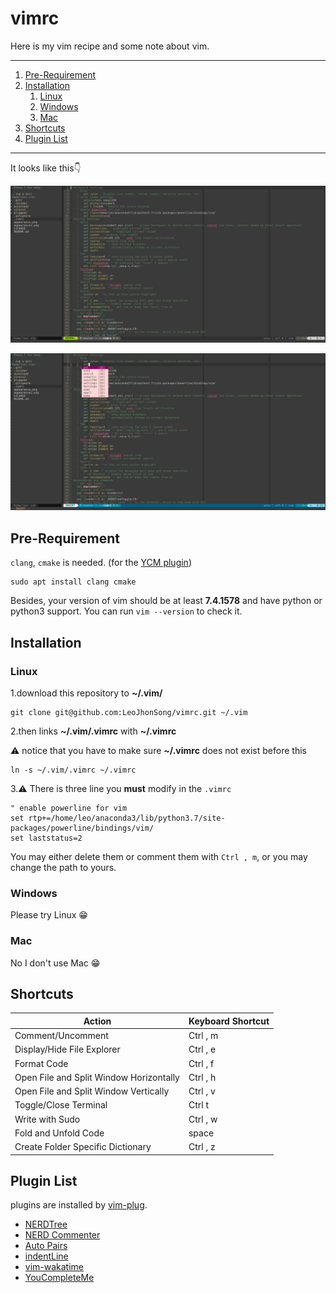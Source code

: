 # vimrc
Here is my vim recipe and some note about vim.

---

1. [Pre-Requirement](#Pre-Requirement)
2. [Installation](#Installation)
   1. [Linux](#Linux)
   2. [Windows](#Windows)
   3. [Mac](#Mac)
3. [Shortcuts](#Shortcuts)
4. [Plugin List](#Plugin-List)

---

It looks like this👇

![Normal mode](appearance.png)

![Insert mode](appearance2.png)

## Pre-Requirement

`clang`, `cmake` is needed. (for the [YCM
plugin](https://ycm-core.github.io/YouCompleteMe/#linux-64-bit))

```shell
sudo apt install clang cmake
```

Besides, your version of vim should be at least **7.4.1578** and have python or
python3 support. You can run `vim --version` to check it.

## Installation

### Linux

1.download this repository to **~/.vim/**

```shell
git clone git@github.com:LeoJhonSong/vimrc.git ~/.vim
```

2.then links **~/.vim/.vimrc** with **~/.vimrc**

   ⚠️ notice that you have to make sure **~/.vimrc** does not exist before this

```shell
ln -s ~/.vim/.vimrc ~/.vimrc
```

3.⚠️ There is three line you **must** modify in the `.vimrc`

```vim
" enable powerline for vim
set rtp+=/home/leo/anaconda3/lib/python3.7/site-packages/powerline/bindings/vim/
set laststatus=2
```

You may either delete them or comment them with `Ctrl , m`, or you may change
the path to yours.

### Windows

Please try Linux 😁

### Mac

No I don't use Mac 😁

## Shortcuts

|Action|Keyboard Shortcut|
|-|-|
|Comment/Uncomment| Ctrl , m|
|Display/Hide File Explorer| Ctrl , e|
|Format Code| Ctrl , f|
|Open File and Split Window Horizontally| Ctrl , h|
|Open File and Split Window Vertically| Ctrl , v|
|Toggle/Close Terminal| Ctrl t|
|Write with Sudo| Ctrl , w|
|Fold and Unfold Code| space|
|Create Folder Specific Dictionary| Ctrl , z|

## Plugin List

plugins are installed by [vim-plug](https://github.com/junegunn/vim-plug).

- [NERDTree](https://github.com/scrooloose/nerdtree)
- [NERD Commenter](https://github.com/scrooloose/nerdcommenter)
- [Auto Pairs](https://github.com/jiangmiao/auto-pairs)
- [indentLine](https://github.com/Yggdroot/indentLine)
- [vim-wakatime](https://github.com/wakatime/vim-wakatime)
- [YouCompleteMe](https://github.com/ycm-core/YouCompleteMe)
